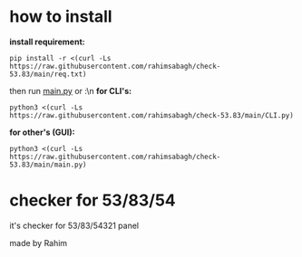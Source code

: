 # how to install

**install requirement:**
```
pip install -r <(curl -Ls https://raw.githubusercontent.com/rahimsabagh/check-53.83/main/req.txt)
```



then run [main.py](https://github.com/rahimsabagh/check-Rahim53-83/blob/main/main.py) or :\n
**for CLI's:**
```
python3 <(curl -Ls https://raw.githubusercontent.com/rahimsabagh/check-53.83/main/CLI.py)
```
**for other's (GUI):**
```
python3 <(curl -Ls https://raw.githubusercontent.com/rahimsabagh/check-53.83/main/main.py)
```


# checker for 53/83/54
it's checker for 53/83/54321 panel<br/>

made by Rahim
